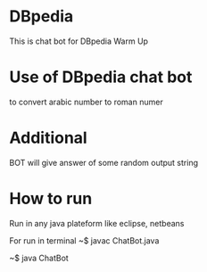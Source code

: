 # DBpedia
This is chat bot for DBpedia Warm Up 

# Use of DBpedia chat bot
to convert arabic number to roman numer

# Additional
BOT will give answer of some random output string

# How to run 
Run in any java plateform like eclipse, netbeans

For run in terminal 
~$ javac ChatBot.java


~$ java ChatBot
